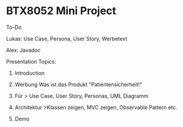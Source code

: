 # BTX8052 Mini Project

To-Do

Lukas:
Use Case, Persona, User Story, Werbetext

Alex:
Javadoc


Presentation Topics:

1. Introduction
2. Werbung Was ist das Produkt  "Patientensicherheit!"
3. Für > Use Case, User Story, Personas, UML Diagramm

4. Architektur >Klassen zeigen, MVC zeigen, Observable Pattern etc.
5. Demo 